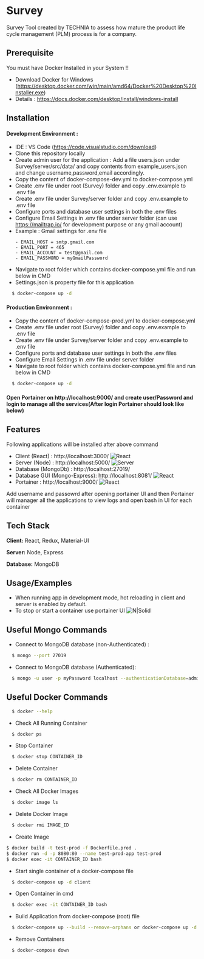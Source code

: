 # Survey

Survey Tool created by TECHNIA to assess how mature the product life cycle management (PLM) process is for a company.

## Prerequisite

You must have Docker Installed in your System !!

- Download Docker for Windows (https://desktop.docker.com/win/main/amd64/Docker%20Desktop%20Installer.exe)
- Details : https://docs.docker.com/desktop/install/windows-install

## Installation

#### Development Environment :

- IDE : VS Code (https://code.visualstudio.com/download)
- Clone this repository locally
- Create admin user for the application : Add a file users.json under Survey/server/src/data/ and copy contents from example_users.json and change username,password,email accordingly.
- Copy the content of docker-compose-dev.yml to docker-compose.yml
- Create .env file under root (Survey) folder and copy .env.example to .env file
- Create .env file under Survey/server folder and copy .env.example to .env file
- Configure ports and database user settings in both the .env files
- Configure Email Settings in .env file under server folder (can use https://mailtrap.io/ for development purpose or any gmail account)
- Example : Gmail settings for .env file
  ```
  - EMAIL_HOST = smtp.gmail.com
  - EMAIL_PORT = 465
  - EMAIL_ACCOUNT = test@gmail.com
  - EMAIL_PASSWORD = myGmailPassword
  ```
- Navigate to root folder which contains docker-compose.yml file and run below in CMD
- Settings.json is property file for this application

```bash
  $ docker-compose up -d
```

#### Production Environment :

- Copy the content of docker-compose-prod.yml to docker-compose.yml
- Create .env file under root (Survey) folder and copy .env.example to .env file
- Create .env file under Survey/server folder and copy .env.example to .env file
- Configure ports and database user settings in both the .env files
- Configure Email Settings in .env file under server folder
- Navigate to root folder which contains docker-compose.yml file and run below in CMD

```bash
  $ docker-compose up -d
```

#### Open Portainer on http://localhost:9000/ and create user/Password and login to manage all the services(After login Portainer should look like below)

## Features

Following applications will be installed after above command

- Client (React) : http://localhost:3000/ 
 ![React](https://bitbucket.org/technia/technia-survey/src/develop/demo/Frontend.PNG)
- Server (Node) : http://localhost:5000/
 ![Server](https://bitbucket.org/technia/technia-survey/src/develop/demo/Backend.PNG)
- Database (MongoDb) : http://localhost:27019/
- Database GUI (Mongo-Express): http://localhost:8081/
 ![React](https://bitbucket.org/technia/technia-survey/src/develop/demo/Database_GUI.PNG)
- Portainer : http://localhost:9000/
 ![React](https://bitbucket.org/technia/technia-survey/src/develop/demo/Portainer.PNG)

Add username and passowrd after opening portainer UI and then Portainer will manager all the applications to view logs and open bash in UI for each container

## Tech Stack

**Client:** React, Redux, Material-UI

**Server:** Node, Express

**Database:** MongoDB

## Usage/Examples

- When running app in development mode, hot reloading in client and server is enabled by default.
- To stop or start a container use portainer UI
 ![N|Solid](https://bitbucket.org/technia/technia-survey/src/develop/demo/Container.PNG)

## Useful Mongo Commands

- Connect to MongoDB database (non-Authenticated) :

```bash
  $ mongo --port 27019
```

- Connect to MongoDB database (Authenticated):

```bash
  $ mongo -u user -p myPassword localhost --authenticationDatabase=admin -port 27019
```

## Useful Docker Commands

```bash
  $ docker --help
```

- Check All Running Container

```bash
  $ docker ps
```

- Stop Container

```bash
  $ docker stop CONTAINER_ID
```

- Delete Container

```bash
  $ docker rm CONTAINER_ID
```

- Check All Docker Images

```bash
  $ docker image ls
```

- Delete Docker Image

```bash
  $ docker rmi IMAGE_ID
```

- Create Image

```bash
$ docker build -t test-prod -f Dockerfile.prod .
$ docker run -d -p 8080:80 --name test-prod-app test-prod
$ docker exec -it CONTAINER_ID bash
```

- Start single container of a docker-compose file

```bash
  $ docker-compose up -d client
```

- Open Container in cmd

```bash
  $ docker exec -it CONTAINER_ID bash
```

- Build Application from docker-compose (root) file

```bash
  $ docker-compose up --build --remove-orphans or docker-compose up -d
```

- Remove Containers

```bash
  $ docker-compose down
```
